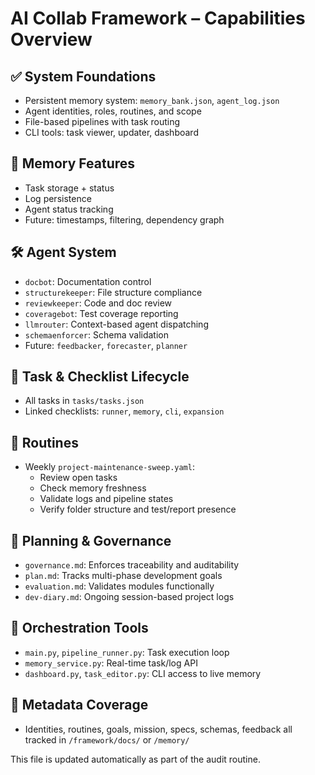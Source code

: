 # AI Collab Framework – Capabilities Overview

## ✅ System Foundations
- Persistent memory system: `memory_bank.json`, `agent_log.json`
- Agent identities, roles, routines, and scope
- File-based pipelines with task routing
- CLI tools: task viewer, updater, dashboard

## 🧠 Memory Features
- Task storage + status
- Log persistence
- Agent status tracking
- Future: timestamps, filtering, dependency graph

## 🛠 Agent System
- `docbot`: Documentation control
- `structurekeeper`: File structure compliance
- `reviewkeeper`: Code and doc review
- `coveragebot`: Test coverage reporting
- `llmrouter`: Context-based agent dispatching
- `schemaenforcer`: Schema validation
- Future: `feedbacker`, `forecaster`, `planner`

## 🧩 Task & Checklist Lifecycle
- All tasks in `tasks/tasks.json`
- Linked checklists: `runner`, `memory`, `cli`, `expansion`

## 🔁 Routines
- Weekly `project-maintenance-sweep.yaml`:
  - Review open tasks
  - Check memory freshness
  - Validate logs and pipeline states
  - Verify folder structure and test/report presence

## 🧭 Planning & Governance
- `governance.md`: Enforces traceability and auditability
- `plan.md`: Tracks multi-phase development goals
- `evaluation.md`: Validates modules functionally
- `dev-diary.md`: Ongoing session-based project logs

## 🚀 Orchestration Tools
- `main.py`, `pipeline_runner.py`: Task execution loop
- `memory_service.py`: Real-time task/log API
- `dashboard.py`, `task_editor.py`: CLI access to live memory

## 📘 Metadata Coverage
- Identities, routines, goals, mission, specs, schemas, feedback all tracked in `/framework/docs/` or `/memory/`

This file is updated automatically as part of the audit routine.

